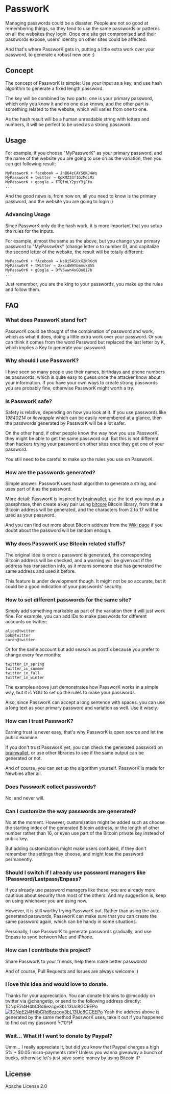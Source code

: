 # PassworK

Managing passwords could be a disaster. People are not so good at remembering things, so they tend to use the same passwords or patterns on all the websites they login. Once one site get compromised and their passwords expose, users' identity on other sites could be affected.

And that's where PassworK gets in, putting a little extra work over your password, to generate a robust new one ;)

## Concept

The concept of PassworK is simple: Use your input as a key, and use hash algorithm to generate a fixed length password.

The key will be combined by two parts, one is your primary password, which only you know it and no one else knows, and the other part is something related to the website, which will varies from one to one.

As the hash result will be a human unreadable string with letters and numbers, it will be perfect to be used as a strong password.

## Usage

For example, if you choose "MyPassworK" as your primary password, and the name of the website you are going to use on as the variation, then you can get following result:

    MyPassworK + facebook → JnB64zCAYS6KJ4Wq
    MyPassworK + twitter → KpKMZ23f1GzMdLMz
    MyPassworK + google → FTQfmLY2psY3jFfu
    ...

And the good news is, from now on, all you need to know is the primary password, and the website you are going to login :)

### Advancing Usage

Since PassworK only do the hash work, it is more important that you setup the rules for the inputs.

For example, almost the same as the above, but you change your primary password to "MyPassw0rk" (change letter o to number 0), and capitalize the second letter of the website, the result will be totally different:

    MyPassw0rK + fAcebook → Ns8i54SUxX2KRKcN
    MyPassw0rK + tWitter → 2xxidW9YbmmukB5S
    MyPassw0rK + gOogle → DfVSwwn4xGQo8i7b
    ...

Just remember, you are the king to your passwords, you make up the rules and follow them.

## FAQ

### What does PassworK stand for?

PassworK could be thought of the combination of password and work, which as what it does, doing a little extra work over your password. Or you can think it comes from the word Password but replaced the last letter by K, which implies a Key to generate your password.

### Why should I use PassworK?
I have seen so many people use their names, birthdays and phone numbers as passwords, which is quite easy to guess once the attacker know about your information. If you have your own ways to create strong passwords you are probably fine, otherwise PassworK might worth a try.

### Is PassworK safe?

Safety is relative, depending on how you look at it. If you use passwords like _19840214_ or _iloveapple_ which can be easily remembered at a glance,  then the passwords generated by PassworK will be a lot safer.

On the other hand, if other people know the way how you use PassworK, they might be able to get the same password out. But this is not different than hackers trying your password on other sites once they get one of your password.

You still need to be careful to make up the rules you use on PassworK.

### How are the passwords generated?

Simple answer: PassworK uses hash algorithm to generate a string, and uses part of it as the password.

More detail: PassworK is inspired by [brainwallet](https://brainwallet.org/), use the text you input as a passphrase, then create a key pair using [bitcore](https://github.com/bitpay/bitcore) Bitcoin library, from that a Bitcoin address will be generated, and the characters from 2 to 17 will be used as your password.

And you can find out more about Bitcoin address from the [Wiki page](https://en.bitcoin.it/wiki/Address) if you doubt about the password will be random enough.

### Why does PassworK use Bitcoin related stuffs?

The original idea is once a password is generated, the corresponding Bitcoin address will be checked, and a warning will be given out if the address has transaction info, as it means someone else has generated the same address and used it before.

This feature is under development though. It might not be so accurate, but it could be a good indication of your passwords' security.  

### How to set different passwords for the same site?

Simply add something markable as part of the variation then it will just work fine. For example, you can add IDs to make passwords for different accounts
on twitter:

    alice@twitter
    bob@twitter
    caren@twitter

Or for the same account but add season as postfix because you prefer to change every few months:

    twitter_in_spring
    twitter_in_summer
    twitter_in_fall
    twitter_in_winter

The examples above just demonstrates how PassworK works in a simple way, but it is YOU to set up the rules to make your passwords.

Also, since PassworK can accept a long sentence with spaces. you can use a long text as your primary password and variation as well. Use it wisely.

### How can I trust PassworK?

Earning trust is never easy, that's why PassworK is open source and let the public examine.

If you don't trust PassworK yet, you can check the generated password on [brainwallet](https://brainwallet.org/), or use other libraries to see if the same output can be generated or not.

And of course, you can set up the algorithm yourself. PassworK is made for Newbies after all.

### Does PassworK collect passwords?

No, and never will.

### Can I customize the way passwords are generated?

No at the moment. However, customization might be added such as choose the starting index of the generated Bitcoin address, or the length of other number rather than 16, or even use part of the Bitcoin private key instead of public key.

But adding customization might make users confused, if they don't remember the settings they choose, and might lose the password permanently.

### Should I switch if I already use password managers like 1Password/Lastpass/Enpass?

If you already use password managers like these, you are already more cautious about security than most of the others. And my suggestion is, keep on using whichever you are using now.

However, it is still worthy trying PassworK out. Rather than using the auto-generated passwords, PassworK can make sure that you can create the same password again, which can be handy in some situations.

Personally, I use PassworK to generate passwords gradually, and use Enpass to sync between Mac and iPhone.

### How can I contribute this project?

Share PassworK to your friends, help them make better passwords!

And of course, Pull Requests and Issues are always welcome :)

### I love this idea and would love to donate.

Thanks for your appreciation. You can donate bitcoins to @imcoddy on twitter via @changetip, or send to the following address directly: 1DNpE2i4H4bCRd6ezcgv3bL13Uc8GCEEPo
[![1DNpE2i4H4bCRd6ezcgv3bL13Uc8GCEEPo](https://blockchain.info/qr?data=1DNpE2i4H4bCRd6ezcgv3bL13Uc8GCEEPo&size=200)](https://blockchain.info/address/1DNpE2i4H4bCRd6ezcgv3bL13Uc8GCEEPo)
Yeah the address above is generated by the same method PassworK uses, take it out if you happened to find out my password ┗(°0°)┛

### Wait... What if I want to donate by Paypal?

Umm... I really appreciate it, but did you know that Paypal charges a high 5% + $0.05 micro-payments rate? Unless you wanna giveaway a bunch of bucks, otherwise let's just save some money by using Bitcoin :P

## License

Apache License 2.0
